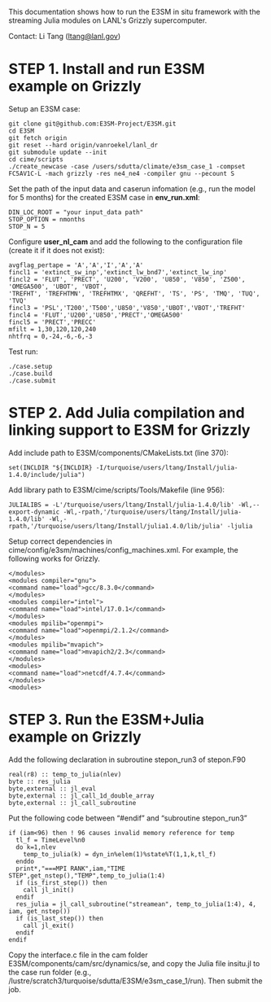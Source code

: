 This documentation shows how to run the E3SM in situ framework with the streaming Julia modules on LANL's Grizzly supercomputer.  
  
Contact: Li Tang (ltang@lanl.gov)  
  
<h1>STEP 1. Install and run E3SM example on Grizzly</h1>

Setup an E3SM case:  
  
```
git clone git@github.com:E3SM-Project/E3SM.git  
cd E3SM  
git fetch origin  
git reset --hard origin/vanroekel/lanl_dr  
git submodule update --init  
cd cime/scripts  
./create_newcase -case /users/sdutta/climate/e3sm_case_1 -compset FC5AV1C-L -mach grizzly -res ne4_ne4 -compiler gnu --pecount S  
```

Set the path of the input data and caserun infomation (e.g., run the model for 5 months) for the created E3SM case in **env_run.xml**:  
  
```
DIN_LOC_ROOT = "your input_data path"  
STOP_OPTION = nmonths  
STOP_N = 5
```

Configure **user_nl_cam** and add the following to the configuration file (create it if it does not exist):  
```
avgflag_pertape = 'A','A','I','A','A'  
fincl1 = 'extinct_sw_inp','extinct_lw_bnd7','extinct_lw_inp'  
fincl2 = 'FLUT', 'PRECT', 'U200', 'V200', 'U850', 'V850', 'Z500', 'OMEGA500', 'UBOT', 'VBOT',  
'TREFHT', 'TREFHTMN', 'TREFHTMX', 'QREFHT', 'TS', 'PS', 'TMQ', 'TUQ', 'TVQ'  
fincl3 = 'PSL','T200','T500','U850','V850','UBOT','VBOT','TREFHT'  
fincl4 = 'FLUT','U200','U850','PRECT','OMEGA500'  
fincl5 = 'PRECT','PRECC'  
mfilt = 1,30,120,120,240  
nhtfrq = 0,-24,-6,-6,-3
```

Test run:  
  
```
./case.setup  
./case.build  
./case.submit 
```


  
<h1>STEP 2. Add Julia compilation and linking support to E3SM for Grizzly</h1>  

Add include path to E3SM/components/CMakeLists.txt (line 370):  
```
set(INCLDIR "${INCLDIR} -I/turquoise/users/ltang/Install/julia-1.4.0/include/julia")  
```

  
Add library path to E3SM/cime/scripts/Tools/Makefile (line 956):    
```
JULIALIBS = -L'/turquoise/users/ltang/Install/julia-1.4.0/lib' -Wl,--export-dynamic -Wl,-rpath,'/turquoise/users/ltang/Install/julia-1.4.0/lib' -Wl,-rpath,'/turquoise/users/ltang/Install/julia1.4.0/lib/julia' -ljulia  
```


Setup correct dependencies in cime/config/e3sm/machines/config_machines.xml. For example, the following works for Grizzly.  
```
</modules>  
<modules compiler="gnu">  
<command name="load">gcc/8.3.0</command>  
</modules>  
<modules compiler="intel">  
<command name="load">intel/17.0.1</command>  
</modules>  
<modules mpilib="openmpi">  
<command name="load">openmpi/2.1.2</command>  
</modules>  
<modules mpilib="mvapich">  
<command name="load">mvapich2/2.3</command>  
</modules>  
<modules>  
<command name="load">netcdf/4.7.4</command>  
</modules>  
<modules>  
```

  
<h1>STEP 3. Run the E3SM+Julia example on Grizzly</h1>  

Add the following declaration in subroutine stepon_run3 of stepon.F90  
```
real(r8) :: temp_to_julia(nlev)  
byte :: res_julia  
byte,external :: jl_eval  
byte,external :: jl_call_1d_double_array  
byte,external :: jl_call_subroutine   
```

  
Put the following code between “#endif” and “subroutine stepon_run3”  
```
if (iam<96) then ! 96 causes invalid memory reference for temp  
  tl_f = TimeLevel%n0  
  do k=1,nlev  
    temp_to_julia(k) = dyn_in%elem(1)%state%T(1,1,k,tl_f)  
  enddo  
  print*,"===MPI RANK",iam,"TIME STEP",get_nstep(),"TEMP",temp_to_julia(1:4)  
  if (is_first_step()) then  
    call jl_init()  
  endif  
  res_julia = jl_call_subroutine("streamean", temp_to_julia(1:4), 4, iam, get_nstep())  
  if (is_last_step()) then  
    call jl_exit()  
  endif  
endif  
```

  
Copy the interface.c file in the cam folder E3SM/components/cam/src/dynamics/se, and copy the Julia file insitu.jl to the case run folder (e.g., /lustre/scratch3/turquoise/sdutta/E3SM/e3sm_case_1/run). Then submit the job.    

  
  
